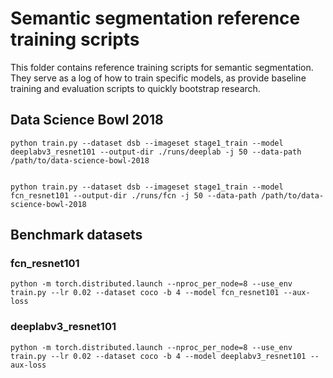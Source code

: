 # Semantic segmentation reference training scripts

This folder contains reference training scripts for semantic segmentation.
They serve as a log of how to train specific models, as provide baseline
training and evaluation scripts to quickly bootstrap research.

## Data Science Bowl 2018

```
python train.py --dataset dsb --imageset stage1_train --model deeplabv3_resnet101 --output-dir ./runs/deeplab -j 50 --data-path /path/to/data-science-bowl-2018


python train.py --dataset dsb --imageset stage1_train --model fcn_resnet101 --output-dir ./runs/fcn -j 50 --data-path /path/to/data-science-bowl-2018
```

## Benchmark datasets

### fcn_resnet101
```
python -m torch.distributed.launch --nproc_per_node=8 --use_env train.py --lr 0.02 --dataset coco -b 4 --model fcn_resnet101 --aux-loss
```

### deeplabv3_resnet101
```
python -m torch.distributed.launch --nproc_per_node=8 --use_env train.py --lr 0.02 --dataset coco -b 4 --model deeplabv3_resnet101 --aux-loss
```
